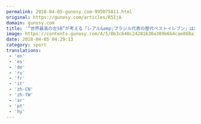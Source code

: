 ```yaml
---
permalink: 2018-04-05-gunosy.com-995075811.html
original: https://gunosy.com/articles/R5IjA
domain: gunosy.com
title: '“世界最高の左SB”が考える「レアル&amp;ブラジル代表の歴代ベストイレブン」は誰だ!?（フットボールチャンネル） - グノシー'
image: https://contents.gunosy.com/4/5/0b3c640c24281630a389b6b4cae060a1_content.jpg
date: 2018-04-05 04:29:13
category: sport
translations: 
 - 'en'
 - 'es'
 - 'de'
 - 'ru'
 - 'fr'
 - 'it'
 - 'zh-CN'
 - 'zh-TW'
 - 'ar'
 - 'pt'
 - 'hy'
---
```


